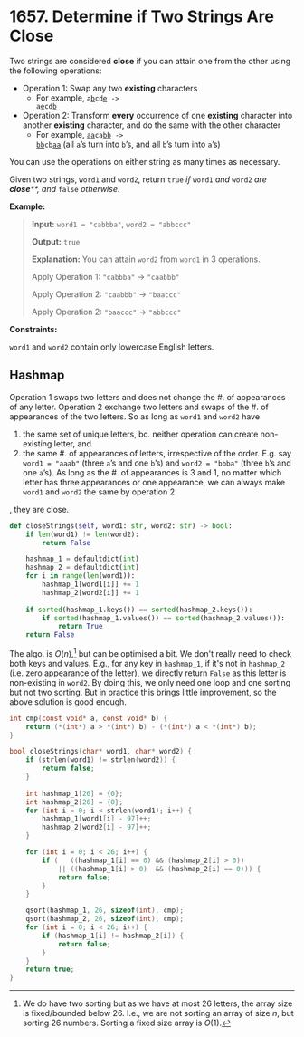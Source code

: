 # 1657. Determine if Two Strings Are Close

Two strings are considered **close** if you can attain one from the other using the following operations:

* Operation 1: Swap any two **existing** characters
    * For example, <code>a<u>b</u>cd<u>e</u> -> a<u>e</u>cd<u>b</u></code>
* Operation 2: Transform **every** occurrence of one **existing** character into another **existing** character, and do the same with the other character
    * For example, <code><u>aa</u>ca<u>bb</u> -> <u>bb</u>cb<u>aa</u></code> (all `a`’s turn into `b`’s, and all `b`’s turn into `a`’s)

You can use the operations on either string as many times as necessary.

Given two strings, `word1` and `word2`, return `true` *if* `word1` *and* `word2` *are __close__**, and* `false` *otherwise*.


**Example:**

> **Input:** `word1 = "cabbba"`, `word2 = "abbccc"`
> 
> **Output:** `true`
> 
> **Explanation:** You can attain `word2` from `word1` in 3 operations.
>
> Apply Operation 1: `"cabbba"` -> `"caabbb"`
> 
> Apply Operation 2: `"caabbb"` -> `"baaccc"`
> 
> Apply Operation 2: `"baaccc"` -> `"abbccc"`

**Constraints:**

`word1` and `word2` contain only lowercase English letters.


## Hashmap

Operation 1 swaps two letters and does not change the #. of appearances of any letter. Operation 2 exchange two letters and swaps of the #. of appearances of the two letters. So as long as `word1` and `word2` have

1. the same set of unique letters, bc. neither operation can create non-existing letter, and
1. the same #. of appearances of letters, irrespective of the order. E.g. say `word1 = "aaab"` (three `a`’s and one `b`’s) and `word2 = "bbba"` (three `b`’s and one `a`’s). As long as the #. of appearances is 3 and 1, no matter which letter has three appearances or one appearance, we can always make `word1` and `word2` the same by operation 2

, they are close.

```python
def closeStrings(self, word1: str, word2: str) -> bool:
    if len(word1) != len(word2):
        return False

    hashmap_1 = defaultdict(int)
    hashmap_2 = defaultdict(int)
    for i in range(len(word1)):
        hashmap_1[word1[i]] += 1
        hashmap_2[word2[i]] += 1
    
    if sorted(hashmap_1.keys()) == sorted(hashmap_2.keys()):
        if sorted(hashmap_1.values()) == sorted(hashmap_2.values()):
            return True
    return False

```

The algo. is $O(n)$,[^sort constant length array] but can be optimised a bit. We don't really need to check both keys and values. E.g., for any key in `hashmap_1`, if it's not in `hashmap_2` (i.e. zero appearance of the letter), we directly return `False` as this letter is non-existing in `word2`. By doing this, we only need one loop and one sorting but not two sorting. But in practice this brings little improvement, so the above solution is good enough.

[^sort constant length array]: We do have two sorting but as we have at most 26 letters, the array size is fixed/bounded below 26. I.e., we are not sorting an array of size $n$, but sorting 26 numbers. Sorting a fixed size array is $O(1)$.

```c
int cmp(const void* a, const void* b) {
    return (*(int*) a > *(int*) b) - (*(int*) a < *(int*) b);
}

bool closeStrings(char* word1, char* word2) {
    if (strlen(word1) != strlen(word2)) {
        return false;
    }
    
    int hashmap_1[26] = {0};
    int hashmap_2[26] = {0};
    for (int i = 0; i < strlen(word1); i++) {
        hashmap_1[word1[i] - 97]++;
        hashmap_2[word2[i] - 97]++;
    }

    for (int i = 0; i < 26; i++) {
        if (   ((hashmap_1[i] == 0) && (hashmap_2[i] > 0))
            || ((hashmap_1[i] > 0)  && (hashmap_2[i] == 0))) {
            return false;
        }
    }

    qsort(hashmap_1, 26, sizeof(int), cmp);
    qsort(hashmap_2, 26, sizeof(int), cmp);
    for (int i = 0; i < 26; i++) {
        if (hashmap_1[i] != hashmap_2[i]) {
            return false;
        }
    }
    return true;
}
```
